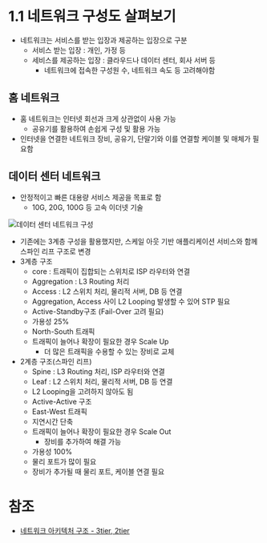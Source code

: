 # 1.1 네트워크 구성도 살펴보기
- 네트워크는 서비스를 받는 입장과 제공하는 입장으로 구분
	- 서비스 받는 입장 : 개인, 가정 등
	- 세비스를 제공하는 입장 : 클라우드나 데이터 센터, 회사 서버 등
		- 네트워크에 접속한 구성원 수, 네트워크 속도 등 고려해야함

## 홈 네트워크
- 홈 네트워크는 인터넷 회선과 크게 상관없이 사용 가능
	- 공유기를 활용하여 손쉽게 구성 및 활용 가능
- 인터넷을 연결한 네트워크 장비, 공유기, 단말기와 이를 연결할 케이블 및 매체가 필요함

## 데이터 센터 네트워크
- 안정적이고 빠른 대용량 서비스 제공을 목표로 함
	- 10G, 20G, 100G 등 고속 이더넷 기술

![데이터 센터 네트워크 구성](http://preview.kyobobook.co.kr/preview/008/epb/184/4801165213184/images/022.jpg)

- 기존에는 3계층 구성을 활용했지만, 스케일 아웃 기반 애플리케이션 서비스와 함께 스파인 리프 구조로 변경
- 3계층 구조
	- core : 트래픽이 집합되는 스위치로 ISP 라우터와 연결
	- Aggregation : L3 Routing 처리
	- Access : L2 스위치 처리, 물리적 서버, DB 등 연결
	- Aggregation, Access 사이 L2 Looping 발생할 수 있어 STP 필요
	- Active-Standby구조 (Fail-Over 고려 필요)
	- 가용성 25%
	- North-South 트래픽
	- 트래픽이 늘어나 확장이 필요한 경우 Scale Up
		- 더 많은 트래픽을 수용할 수 있는 장비로 교체
- 2계층 구조(스파인 리프)
	- Spine : L3 Routing 처리, ISP 라우터와 연결
	- Leaf : L2 스위치 처리, 물리적 서버, DB 등 연결
	- L2 Looping을 고려하지 않아도 됨
	- Active-Active 구조
	- East-West 트래픽
	- 지연시간 단축
	- 트래픽이 늘어나 확장이 필요한 경우 Scale Out
		- 장비를 추가하여 해결 가능
	- 가용성 100%
	- 물리 포트가 많이 필요
	- 장비가 추가될 때 물리 포트, 케이블 연결 필요

# 참조
- [네트워크 아키텍처 구조 - 3tier, 2tier](https://eunhyee.tistory.com/216)
